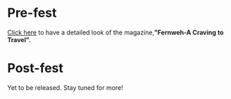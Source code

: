 <!-- TITLE: Pearl 2018 Magazine-->
<!-- SUBTITLE:   -->

# Pre-fest
[Click here](/news/fests/pearl-18/pre-fest) to have a detailed look of the magazine,**"Fernweh-A Craving to Travel".**
# Post-fest
Yet to be released. Stay tuned for more!